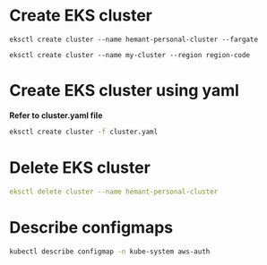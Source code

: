 # Create EKS cluster
```shell
eksctl create cluster --name hemant-personal-cluster --fargate

eksctl create cluster --name my-cluster --region region-code
```

# Create EKS cluster using yaml

**Refer to cluster.yaml file**
```zsh
eksctl create cluster -f cluster.yaml
```

# Delete EKS cluster
```yaml
eksctl delete cluster --name hemant-personal-cluster
```

# Describe configmaps
```bash
kubectl describe configmap -n kube-system aws-auth
```
